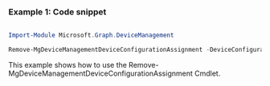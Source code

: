 ### Example 1: Code snippet

```powershell

Import-Module Microsoft.Graph.DeviceManagement

Remove-MgDeviceManagementDeviceConfigurationAssignment -DeviceConfigurationId $deviceConfigurationId -DeviceConfigurationAssignmentId $deviceConfigurationAssignmentId

```
This example shows how to use the Remove-MgDeviceManagementDeviceConfigurationAssignment Cmdlet.

